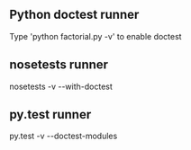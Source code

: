 Python doctest runner
---------------------
Type 'python factorial.py -v' to enable doctest 

nosetests runner
----------------
nosetests -v --with-doctest

py.test runner
--------------
py.test -v --doctest-modules
